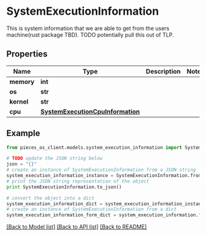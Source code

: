 # SystemExecutionInformation

This is system information that we are able to get from the users machine(rust package TBD). TODO potentially pull this out of TLP.

## Properties
Name | Type | Description | Notes
------------ | ------------- | ------------- | -------------
**memory** | **int** |  | 
**os** | **str** |  | 
**kernel** | **str** |  | 
**cpu** | [**SystemExecutionCpuInformation**](SystemExecutionCpuInformation.md) |  | 

## Example

```python
from pieces_os_client.models.system_execution_information import SystemExecutionInformation

# TODO update the JSON string below
json = "{}"
# create an instance of SystemExecutionInformation from a JSON string
system_execution_information_instance = SystemExecutionInformation.from_json(json)
# print the JSON string representation of the object
print SystemExecutionInformation.to_json()

# convert the object into a dict
system_execution_information_dict = system_execution_information_instance.to_dict()
# create an instance of SystemExecutionInformation from a dict
system_execution_information_form_dict = system_execution_information.from_dict(system_execution_information_dict)
```
[[Back to Model list]](../README.md#documentation-for-models) [[Back to API list]](../README.md#documentation-for-api-endpoints) [[Back to README]](../README.md)


